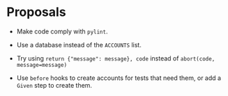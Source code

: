 # Proposals

* Make code comply with `pylint`.

* Use a database instead of the `ACCOUNTS` list.

* Try using `return {"message": message}, code` instead of `abort(code, message=message)`

* Use `before` hooks to create accounts for tests that need them,
or add a `Given` step to create them.

